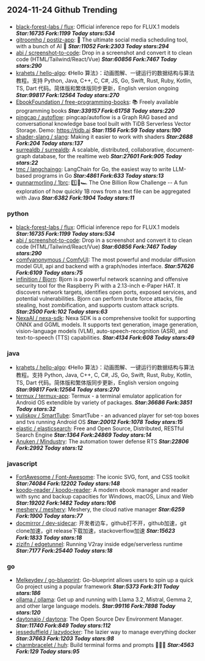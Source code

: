 ## 2024-11-24 Github Trending

### 
* [black-forest-labs / flux](https://github.com/black-forest-labs/flux): Official inference repo for FLUX.1 models ***Star:16735 Fork:1199 Today stars:534***
* [gitroomhq / postiz-app](https://github.com/gitroomhq/postiz-app): 📨 The ultimate social media scheduling tool, with a bunch of AI 🤖 ***Star:11052 Fork:2303 Today stars:294***
* [abi / screenshot-to-code](https://github.com/abi/screenshot-to-code): Drop in a screenshot and convert it to clean code (HTML/Tailwind/React/Vue) ***Star:60856 Fork:7467 Today stars:290***
* [krahets / hello-algo](https://github.com/krahets/hello-algo): 《Hello 算法》：动画图解、一键运行的数据结构与算法教程。支持 Python, Java, C++, C, C#, JS, Go, Swift, Rust, Ruby, Kotlin, TS, Dart 代码。简体版和繁体版同步更新，English version ongoing ***Star:99817 Fork:12564 Today stars:270***
* [EbookFoundation / free-programming-books](https://github.com/EbookFoundation/free-programming-books): 📚 Freely available programming books ***Star:339157 Fork:61758 Today stars:220***
* [pingcap / autoflow](https://github.com/pingcap/autoflow): pingcap/autoflow is a Graph RAG based and conversational knowledge base tool built with TiDB Serverless Vector Storage. Demo: https://tidb.ai ***Star:1156 Fork:59 Today stars:190***
* [shader-slang / slang](https://github.com/shader-slang/slang): Making it easier to work with shaders ***Star:2688 Fork:204 Today stars:137***
* [surrealdb / surrealdb](https://github.com/surrealdb/surrealdb): A scalable, distributed, collaborative, document-graph database, for the realtime web ***Star:27601 Fork:905 Today stars:22***
* [tmc / langchaingo](https://github.com/tmc/langchaingo): LangChain for Go, the easiest way to write LLM-based programs in Go ***Star:4861 Fork:633 Today stars:13***
* [gunnarmorling / 1brc](https://github.com/gunnarmorling/1brc): 1️⃣🐝🏎️ The One Billion Row Challenge -- A fun exploration of how quickly 1B rows from a text file can be aggregated with Java ***Star:6382 Fork:1904 Today stars:11***

### python
* [black-forest-labs / flux](https://github.com/black-forest-labs/flux): Official inference repo for FLUX.1 models ***Star:16735 Fork:1199 Today stars:534***
* [abi / screenshot-to-code](https://github.com/abi/screenshot-to-code): Drop in a screenshot and convert it to clean code (HTML/Tailwind/React/Vue) ***Star:60856 Fork:7467 Today stars:290***
* [comfyanonymous / ComfyUI](https://github.com/comfyanonymous/ComfyUI): The most powerful and modular diffusion model GUI, api and backend with a graph/nodes interface. ***Star:57626 Fork:6109 Today stars:75***
* [infinition / Bjorn](https://github.com/infinition/Bjorn): Bjorn is a powerful network scanning and offensive security tool for the Raspberry Pi with a 2.13-inch e-Paper HAT. It discovers network targets, identifies open ports, exposed services, and potential vulnerabilities. Bjorn can perform brute force attacks, file stealing, host zombification, and supports custom attack scripts. ***Star:2500 Fork:102 Today stars:63***
* [NexaAI / nexa-sdk](https://github.com/NexaAI/nexa-sdk): Nexa SDK is a comprehensive toolkit for supporting ONNX and GGML models. It supports text generation, image generation, vision-language models (VLM), auto-speech-recognition (ASR), and text-to-speech (TTS) capabilities. ***Star:4134 Fork:608 Today stars:49***

### java
* [krahets / hello-algo](https://github.com/krahets/hello-algo): 《Hello 算法》：动画图解、一键运行的数据结构与算法教程。支持 Python, Java, C++, C, C#, JS, Go, Swift, Rust, Ruby, Kotlin, TS, Dart 代码。简体版和繁体版同步更新，English version ongoing ***Star:99817 Fork:12564 Today stars:270***
* [termux / termux-app](https://github.com/termux/termux-app): Termux - a terminal emulator application for Android OS extendible by variety of packages. ***Star:36686 Fork:3851 Today stars:32***
* [yuliskov / SmartTube](https://github.com/yuliskov/SmartTube): SmartTube - an advanced player for set-top boxes and tvs running Android OS ***Star:20012 Fork:1078 Today stars:15***
* [elastic / elasticsearch](https://github.com/elastic/elasticsearch): Free and Open Source, Distributed, RESTful Search Engine ***Star:1364 Fork:24869 Today stars:14***
* [Anuken / Mindustry](https://github.com/Anuken/Mindustry): The automation tower defense RTS ***Star:22806 Fork:2992 Today stars:12***

### javascript
* [FortAwesome / Font-Awesome](https://github.com/FortAwesome/Font-Awesome): The iconic SVG, font, and CSS toolkit ***Star:74084 Fork:12202 Today stars:148***
* [koodo-reader / koodo-reader](https://github.com/koodo-reader/koodo-reader): A modern ebook manager and reader with sync and backup capacities for Windows, macOS, Linux and Web ***Star:19202 Fork:1482 Today stars:106***
* [meshery / meshery](https://github.com/meshery/meshery): Meshery, the cloud native manager ***Star:6259 Fork:1900 Today stars:77***
* [docmirror / dev-sidecar](https://github.com/docmirror/dev-sidecar): 开发者边车，github打不开，github加速，git clone加速，git release下载加速，stackoverflow加速 ***Star:15623 Fork:1833 Today stars:18***
* [zizifn / edgetunnel](https://github.com/zizifn/edgetunnel): Running V2ray inside edge/serverless runtime ***Star:7177 Fork:25440 Today stars:18***

### go
* [Melkeydev / go-blueprint](https://github.com/Melkeydev/go-blueprint): Go-blueprint allows users to spin up a quick Go project using a popular framework ***Star:5373 Fork:311 Today stars:186***
* [ollama / ollama](https://github.com/ollama/ollama): Get up and running with Llama 3.2, Mistral, Gemma 2, and other large language models. ***Star:99116 Fork:7898 Today stars:120***
* [daytonaio / daytona](https://github.com/daytonaio/daytona): The Open Source Dev Environment Manager. ***Star:11740 Fork:849 Today stars:112***
* [jesseduffield / lazydocker](https://github.com/jesseduffield/lazydocker): The lazier way to manage everything docker ***Star:37663 Fork:1203 Today stars:98***
* [charmbracelet / huh](https://github.com/charmbracelet/huh): Build terminal forms and prompts 🤷🏻‍♀️ ***Star:4563 Fork:129 Today stars:95***
